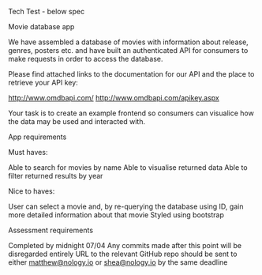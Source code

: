 Tech Test - below spec

Movie database app

We have assembled a database of movies with information about release, genres, posters etc. and have built an authenticated API for consumers to make requests in order to access the database.

Please find attached links to the documentation for our API and the place to retrieve your API key:

http://www.omdbapi.com/
http://www.omdbapi.com/apikey.aspx

Your task is to create an example frontend so consumers can visualice how the data may be used and interacted with. 

App requirements

Must haves:

Able to search for movies by name
Able to visualise returned data 
Able to filter returned results by year

Nice to haves:

User can select a movie and, by re-querying the database using ID, gain more detailed information about that movie
Styled using bootstrap

Assessment requirements

Completed by midnight 07/04
Any commits made after this point will be disregarded entirely
URL to the relevant GitHub repo should be sent to either matthew@nology.io  or shea@nology.io by the same deadline
